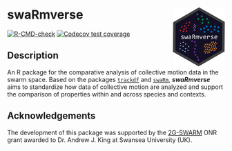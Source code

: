 # swaRmverse  <img src="man/figures/logo.png" align="right" alt="" width="120" />

<!-- badges: start -->
[![R-CMD-check](https://github.com/marinapapa/swaRmverse/actions/workflows/R-CMD-check.yml/badge.svg)](https://github.com/marinapapa/swaRmverse/actions/workflows/R-CMD-check.yml)
[![Codecov test coverage](https://codecov.io/gh/marinapapa/swaRmverse/branch/main/graph/badge.svg)](https://app.codecov.io/gh/marinapapa/swaRmverse?branch=main)

<!-- badges: end -->
## Description 
An R package for the comparative analysis of collective motion data in the swarm space. 
Based on the packages [`trackdf`](https://github.com/swarm-lab/trackdf) and [`swaRm`](https://github.com/swarm-lab/swaRm), *__swaRmverse__* aims to standardize how data of collective motion are analyzed and support the comparison of properties within and across species and contexts.

## Acknowledgements
The development of this package was supported by the [2G-SWARM](https://www.shoalgroup.org/2g-swarm) ONR grant awarded to Dr. Andrew J. King at Swansea University (UK).